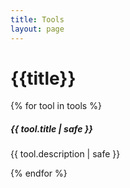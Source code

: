 ```yaml
---
title: Tools
layout: page
---
```


# {{title}}

<div class="container mt-4">
  <div class="row row-cols-1 row-cols-md-2 row-cols-lg-3">
  {% for tool in tools %}
  <div class="col mb-4">
    <div class="card h-100" >
      <div class="card-body">
        <h5 class="card-title my-0">{{ tool.title | safe }}</h5>
        <p class="card-text">{{ tool.description | safe }}</p>
      </div>
    </div>
  </div>
  {% endfor %}
  </div>